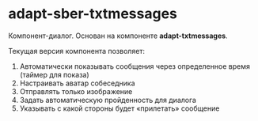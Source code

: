 # adapt-sber-txtmessages

Компонент-диалог. Основан на компоненте **adapt-txtmessages**.

Текущая версия компонента позволяет:
1.	Автоматически показывать сообщения через определенное время (таймер для показа)
2.	Настраивать аватар собеседника
3.	Отправлять только изображение
4.	Задать автоматическую пройденность для диалога
5.	Указывать с какой стороны будет «прилетать» сообщение
